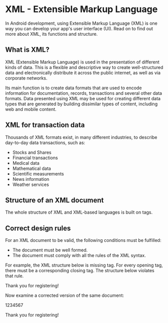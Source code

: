 # XML - Extensible Markup Language

In Android development, using Extensible Markup Language (XML) is one way you can develop your app's user interface (UI). Read on to find out more about XML, its functions and structure.

## What is XML?

XML (Extensible Markup Language) is used in the presentation of different kinds of data. This is a flexible and descriptive way to create well-structured data and electronically distribute it across the public internet, as well as via corporate networks.

Its main function is to create data formats that are used to encode information for documentation, records, transactions and several other data formats. Data presented using XML may be used for creating different data types that are generated by building dissimilar types of content, including web and mobile content.

## XML for transaction data

Thousands of XML formats exist, in many different industries, to describe day-to-day data transactions, such as:

- Stocks and Shares
- Financial transactions
- Medical data
- Mathematical data
- Scientific measurements
- News information
- Weather services

## Structure of an XML document

The whole structure of XML and XML-based languages is built on tags.

## Correct design rules

For an XML document to be valid, the following conditions must be fulfilled:

- The document must be well formed.
- The document must comply with all the rules of the XML syntax.

For example, the XML structure below is missing </message> tag. For every opening tag, there must be a corresponding closing tag. The structure below violates that rule.

<?xml version="1.0" encoding="UTF-8"?>
<result>
    <message>
        Thank you for registering!
</result>

Now examine a corrected version of the same document:

1234567

<?xml version="1.0" encoding="UTF-8"?>
<result>
    <message>
      Thank you for registering!
    </message>
</result>
